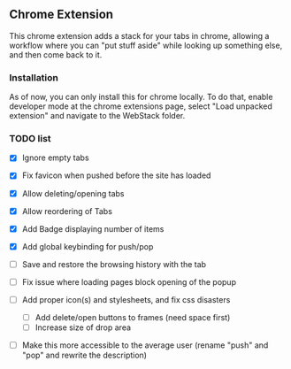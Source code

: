 ## Chrome Extension

This chrome extension adds a stack for your tabs in chrome, allowing a workflow where you can "put stuff aside" while looking up something else, and then come back to it.

### Installation

As of now, you can only install this for chrome locally. To do that, enable developer mode at the chrome extensions page, select "Load unpacked extension" and navigate to the WebStack folder.

### TODO list

- [x] Ignore empty tabs
- [x] Fix favicon when pushed before the site has loaded
- [x] Allow deleting/opening tabs
- [x] Allow reordering of Tabs
- [x] Add Badge displaying number of items
- [x] Add global keybinding for push/pop
- [ ] Save and restore the browsing history with the tab
- [ ] Fix issue where loading pages block opening of the popup
- [ ] Add proper icon(s) and stylesheets, and fix css disasters
  - [ ] Add delete/open buttons to frames (need space first)
  - [ ] Increase size of drop area
- [ ] Make this more accessible to the average user (rename "push" and "pop" and rewrite the description)

